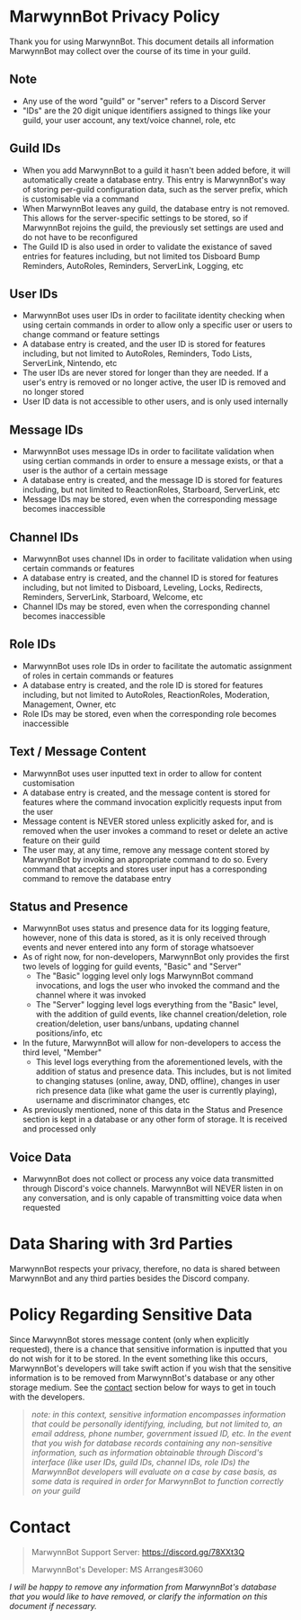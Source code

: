 # MarwynnBot Privacy Policy
Thank you for using MarwynnBot. This document details all information MarwynnBot
may collect over the course of its time in your guild. 

## Note
- Any use of the word "guild" or "server" refers to a Discord Server
- "IDs" are the 20 digit unique identifiers assigned to things like
your guild, your user account, any text/voice channel, role, etc

## Guild IDs
- When you add MarwynnBot to a guild it hasn't been added before, it will 
automatically create a database entry. This entry is MarwynnBot's way of storing
per-guild configuration data, such as the server prefix, which is customisable
via a command
- When MarwynnBot leaves any guild, the database entry is not removed. This allows
for the server-specific settings to be stored, so if MarwynnBot rejoins the guild,
the previously set settings are used and do not have to be reconfigured
- The Guild ID is also used in order to validate the existance of saved entries
for features including, but not limited tos Disboard Bump Reminders, AutoRoles,
Reminders, ServerLink, Logging, etc

## User IDs
- MarwynnBot uses user IDs in order to facilitate identity checking when using
certain commands in order to allow only a specific user or users to change command
or feature settings
- A database entry is created, and the user ID is stored for features including,
but not limited to AutoRoles, Reminders, Todo Lists, ServerLink, Nintendo, etc
- The user IDs are never stored for longer than they are needed. If a user's entry
is removed or no longer active, the user ID is removed and no longer stored
- User ID data is not accessible to other users, and is only used internally

## Message IDs
- MarwynnBot uses message IDs in order to facilitate validation when using certian
commands in order to ensure a message exists, or that a user is the author
of a certain message
- A database entry is created, and the message ID is stored for features including,
but not limited to ReactionRoles, Starboard, ServerLink, etc
- Message IDs may be stored, even when the corresponding message becomes inaccessible

## Channel IDs
- MarwynnBot uses channel IDs in order to facilitate validation when using certain
commands or features
- A database entry is created, and the channel ID is stored for features including,
but not limited to Disboard, Leveling, Locks, Redirects, Reminders, ServerLink,
Starboard, Welcome, etc
- Channel IDs may be stored, even when the corresponding channel becomes inaccessible

## Role IDs
- MarwynnBot uses role IDs in order to facilitate the automatic assignment of roles
in certain commands or features
- A database entry is created, and the role ID is stored for features including, 
but not limited to AutoRoles, ReactionRoles, Moderation, Management, Owner, etc
- Role IDs may be stored, even when the corresponding role becomes inaccessible

## Text / Message Content
- MarwynnBot uses user inputted text in order to allow for content customisation
- A database entry is created, and the message content is stored for features where
the command invocation explicitly requests input from the user
- Message content is NEVER stored unless explicitly asked for, and is removed
when the user invokes a command to reset or delete an active feature on their
guild
- The user may, at any time, remove any message content stored by MarwynnBot by
invoking an appropriate command to do so. Every command that accepts and stores
user input has a corresponding command to remove the database entry

## Status and Presence
- MarwynnBot uses status and presence data for its logging feature, however,
none of this data is stored, as it is only received through events and never
entered into any form of storage whatsoever
- As of right now, for non-developers, MarwynnBot only provides the first two
levels of logging for guild events, "Basic" and "Server"
    - The "Basic" logging level only logs MarwynnBot command invocations, and 
logs the user who invoked the command and the channel
where it was invoked
    - The "Server" logging level logs everything from the "Basic"
level, with the addition of guild events, like channel creation/deletion, role 
creation/deletion, user bans/unbans, updating channel positions/info, etc
- In the future, MarwynnBot will allow for non-developers to access the third level, 
"Member"
    - This level logs everything from the aforementioned levels, with the
addition of status and presence data. This includes, but is not limited to changing
statuses (online, away, DND, offline), changes in user rich presence data (like
what game the user is currently playing), username and discriminator changes,
etc
- As previously mentioned, none of this data in the Status and Presence section
is kept in a database or any other form of storage. It is received and processed
only

## Voice Data
- MarwynnBot does not collect or process any voice data transmitted through Discord's
voice channels. MarwynnBot will NEVER listen in on any conversation, and is only
capable of transmitting voice data when requested


# Data Sharing with 3rd Parties
MarwynnBot respects your privacy, therefore, no data is shared between MarwynnBot
and any third parties besides the Discord company.


# Policy Regarding Sensitive Data
Since MarwynnBot stores message content (only when explicitly requested), there 
is a chance that sensitive information is inputted that you do not wish for it
to be stored. In the event something like this occurs, MarwynnBot's developers
will take swift action if you wish that the sensitive information is to be removed
from MarwynnBot's database or any other storage medium. See the [contact](#contact)
section below for ways to get in touch with the developers.

> *note: in this context, sensitive information encompasses information that could
> be personally identifying, including, but not limited to, an email address,
> phone number, government issued ID, etc. In the event that you wish for database
> records containing any non-sensitive information, such as information obtainable
> through Discord's interface (like user IDs, guild IDs, channel IDs, role IDs)
> the MarwynnBot developers will evaluate on a case by case basis, as some data
> is required in order for MarwynnBot to function correctly on your guild*


# Contact
> MarwynnBot Support Server: https://discord.gg/78XXt3Q
> 
> MarwynnBot's Developer: MS Arranges#3060

*I will be happy to remove any information from MarwynnBot's database that you would
like to have removed, or clarify the information on this document if necessary.*